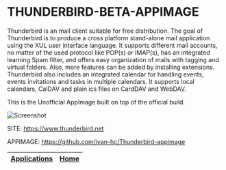 # THUNDERBIRD-BETA-APPIMAGE

 Thunderbird is an mail client suitable for free distribution.
 The goal of Thunderbird is to produce a cross platform stand-alone  mail application using the XUL user interface language. It supports  different mail accounts, no matter of the used protocol like POP(s)  or IMAP(s), has an integrated learning Spam filter, and offers easy  organization of mails with tagging and virtual folders. Also, more  features can be added by installing extensions.
 Thunderbird also includes an integrated calendar for handling events, events invitations and tasks in multiple calendars. It supports local  calendars, CalDAV and plain ics files on CardDAV and WebDAV.
  
 This is the Unofficial AppImage built on top of the official build.
 
 ![Screenshot](https://media.imgcdn.org/repo/2023/03/mozilla-thunderbird/Mozilla-Thunderbird-free-download.jpg)
 
 SITE: https://www.thunderbird.net
 
 APPIMAGE: https://github.com/ivan-hc/Thunderbird-appimage

 | [Applications](https://portable-linux-apps.github.io/apps.html) | [Home](https://portable-linux-apps.github.io)
 | --- | --- |
